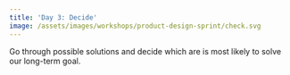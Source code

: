 ```yaml
---
title: 'Day 3: Decide'
image: /assets/images/workshops/product-design-sprint/check.svg
---
```


Go through possible solutions and decide which are is most likely to solve our
long-term goal.
